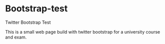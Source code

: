 Bootstrap-test
==============

Twitter Bootstrap Test

This is a small web page build with twitter bootstrap for a university course and exam.


